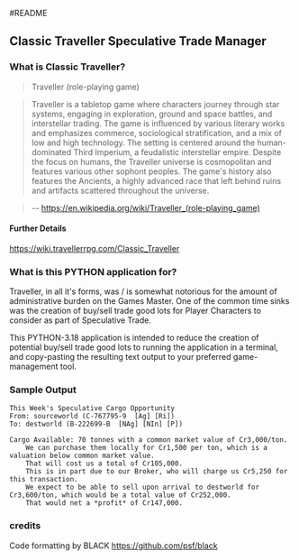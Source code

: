 #README

## Classic Traveller Speculative Trade Manager

### What is Classic Traveller?

> Traveller (role-playing game)

> Traveller is a tabletop game where characters journey through star systems, engaging in exploration, ground and space battles, and interstellar trading. The game is influenced by various literary works and emphasizes commerce, sociological stratification, and a mix of low and high technology. The setting is centered around the human-dominated Third Imperium, a feudalistic interstellar empire. Despite the focus on humans, the Traveller universe is cosmopolitan and features various other sophont peoples. The game's history also features the Ancients, a highly advanced race that left behind ruins and artifacts scattered throughout the universe.

> -- https://en.wikipedia.org/wiki/Traveller_(role-playing_game)

#### Further Details
https://wiki.travellerrpg.com/Classic_Traveller

### What is this PYTHON application for?

Traveller, in all it's forms, was / is somewhat notorious for the amount of administrative burden on the Games Master.  One of the common time sinks was the creation of buy/sell trade good lots for Player Characters to consider as part of Speculative Trade.

This PYTHON-3.18 application is intended to reduce the creation of potential buy/sell trade good lots to running the application in a terminal, and copy-pasting the resulting text output to your preferred game-management tool.

### Sample Output

```text
This Week's Speculative Cargo Opportunity
From: sourceworld (C-767795-9  [Ag] [Ri])
To: destworld (B-222699-B  [NAg] [NIn] [P])

Cargo Available: 70 tonnes with a common market value of Cr3,000/ton.
    We can purchase them locally for Cr1,500 per ton, which is a valuation below common market value.
    That will cost us a total of Cr105,000.
    This is in part due to our Broker, who will charge us Cr5,250 for this transaction.
    We expect to be able to sell upon arrival to destworld for Cr3,600/ton, which would be a total value of Cr252,000.
    That would net a *profit* of Cr147,000.
```

### credits

Code formatting by BLACK https://github.com/psf/black
